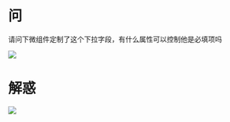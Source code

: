 

# 问

请问下微组件定制了这个下拉字段，有什么属性可以控制他是必填项吗

![](/docs/1-功能维度-微组件汇总/微组件如何设置必填/images/001.png)



# 解惑

![](/docs/1-功能维度-微组件汇总/微组件如何设置必填/images/002.png)



















